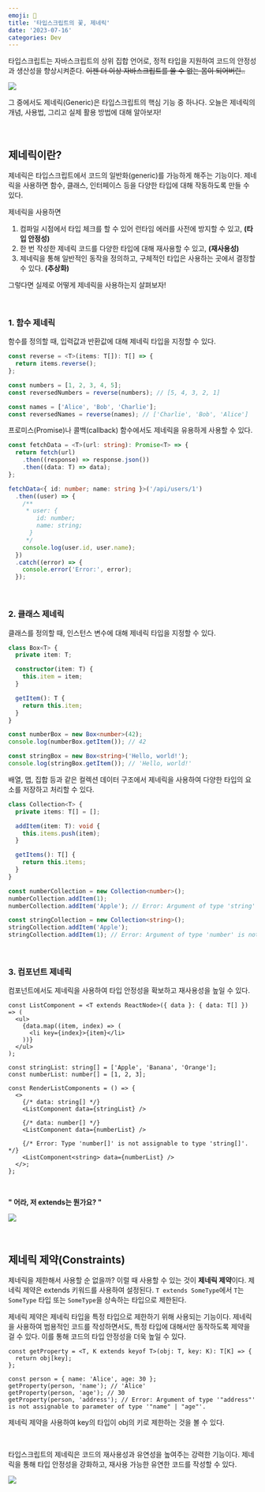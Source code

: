 ```yaml
---
emoji: 🌺
title: '타입스크립트의 꽃, 제네릭'
date: '2023-07-16'
categories: Dev
---
```


타입스크립트는 자바스크립트의 상위 집합 언어로, 정적 타입을 지원하여 코드의 안정성과 생산성을 향상시켜준다. ~~이젠 더 이상 자바스크립트를 쓸 수 없는 몸이 되어버린..~~

![](0.jpeg)

그 중에서도 제네릭(Generic)은 타입스크립트의 핵심 기능 중 하나다. 오늘은 제네릭의 개념, 사용법, 그리고 실제 활용 방법에 대해 알아보자!

&nbsp;

## 제네릭이란?

제네릭은 타입스크립트에서 코드의 일반화(generic)를 가능하게 해주는 기능이다. 제네릭을 사용하면 함수, 클래스, 인터페이스 등을 다양한 타입에 대해 작동하도록 만들 수 있다. 

제네릭을 사용하면  
1. 컴파일 시점에서 타입 체크를 할 수 있어 런타임 에러를 사전에 방지할 수 있고, **(타입 안정성)**  
2. 한 번 작성한 제네릭 코드를 다양한 타입에 대해 재사용할 수 있고, **(재사용성)**  
3. 제네릭을 통해 일반적인 동작을 정의하고, 구체적인 타입은 사용하는 곳에서 결정할 수 있다. **(추상화)**

그렇다면 실제로 어떻게 제네릭을 사용하는지 살펴보자!

&nbsp;

### 1. 함수 제네릭

함수를 정의할 때, 입력값과 반환값에 대해 제네릭 타입을 지정할 수 있다.

```ts
const reverse = <T>(items: T[]): T[] => {
  return items.reverse();
};

const numbers = [1, 2, 3, 4, 5];
const reversedNumbers = reverse(numbers); // [5, 4, 3, 2, 1]

const names = ['Alice', 'Bob', 'Charlie'];
const reversedNames = reverse(names); // ['Charlie', 'Bob', 'Alice']
```

프로미스(Promise)나 콜백(callback) 함수에서도 제네릭을 유용하게 사용할 수 있다.

```ts
const fetchData = <T>(url: string): Promise<T> => {
  return fetch(url)
    .then((response) => response.json())
    .then((data: T) => data);
};

fetchData<{ id: number; name: string }>('/api/users/1')
  .then((user) => {
    /**
     * user: {
        id: number;
        name: string;
      }
     */
    console.log(user.id, user.name);
  })
  .catch((error) => {
    console.error('Error:', error);
  });

```

&nbsp;

### 2. 클래스 제네릭

클래스를 정의할 때, 인스턴스 변수에 대해 제네릭 타입을 지정할 수 있다.

```ts
class Box<T> {
  private item: T;

  constructor(item: T) {
    this.item = item;
  }

  getItem(): T {
    return this.item;
  }
}

const numberBox = new Box<number>(42);
console.log(numberBox.getItem()); // 42

const stringBox = new Box<string>('Hello, world!');
console.log(stringBox.getItem()); // 'Hello, world!'
```

배열, 맵, 집합 등과 같은 컬렉션 데이터 구조에서 제네릭을 사용하여 다양한 타입의 요소를 저장하고 처리할 수 있다.

```ts
class Collection<T> {
  private items: T[] = [];

  addItem(item: T): void {
    this.items.push(item);
  }

  getItems(): T[] {
    return this.items;
  }
}

const numberCollection = new Collection<number>();
numberCollection.addItem(1);
numberCollection.addItem('Apple'); // Error: Argument of type 'string' is not assignable to parameter of type 'number'.

const stringCollection = new Collection<string>();
stringCollection.addItem('Apple');
stringCollection.addItem(1); // Error: Argument of type 'number' is not assignable to parameter of type 'string'.
```

&nbsp;

### 3. 컴포넌트 제네릭

컴포넌트에서도 제네릭을 사용하여 타입 안정성을 확보하고 재사용성을 높일 수 있다.

```tsx
const ListComponent = <T extends ReactNode>({ data }: { data: T[] }) => (
  <ul>
    {data.map((item, index) => (
      <li key={index}>{item}</li>
    ))}
  </ul>
);

const stringList: string[] = ['Apple', 'Banana', 'Orange'];
const numberList: number[] = [1, 2, 3];

const RenderListComponents = () => {
  <>
    {/* data: string[] */}
    <ListComponent data={stringList} />

    {/* data: number[] */}
    <ListComponent data={numberList} />

    {/* Error: Type 'number[]' is not assignable to type 'string[]'. */}
    <ListComponent<string> data={numberList} />
  </>;
};

```

&nbsp;

**" 어라, 저 extends는 뭔가요? "**

![](2.jpeg)

&nbsp;

## 제네릭 제약(Constraints)

제네릭을 제한해서 사용할 순 없을까? 이럴 때 사용할 수 있는 것이 **제네릭 제약**이다. 제네릭 제약은 extends 키워드를 사용하여 설정된다. `T extends SomeType`에서 `T`는 `SomeType` 타입 또는 `SomeType`을 상속하는 타입으로 제한된다.

제네릭 제약은 제네릭 타입을 특정 타입으로 제한하기 위해 사용되는 기능이다. 제네릭을 사용하여 범용적인 코드를 작성하면서도, 특정 타입에 대해서만 동작하도록 제약을 걸 수 있다. 이를 통해 코드의 타입 안정성을 더욱 높일 수 있다.

```tsx
const getProperty = <T, K extends keyof T>(obj: T, key: K): T[K] => {
  return obj[key];
};

const person = { name: 'Alice', age: 30 };
getProperty(person, 'name'); // 'Alice'
getProperty(person, 'age'); // 30
getProperty(person, 'address'); // Error: Argument of type '"address"' is not assignable to parameter of type '"name" | "age"'.
```

제네릭 제약을 사용하여 key의 타입이 obj의 키로 제한하는 것을 볼 수 있다.

&nbsp;

타입스크립트의 제네릭은 코드의 재사용성과 유연성을 높여주는 강력한 기능이다. 제네릭을 통해 타입 안정성을 강화하고, 재사용 가능한 유연한 코드를 작성할 수 있다.

![](1.jpeg)